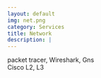 ```yaml
---
layout: default
img: net.png
category: Services
title: Network
description: |
---
```

  packet tracer, Wireshark, Gns<br>
  Cisco L2, L3<br>
